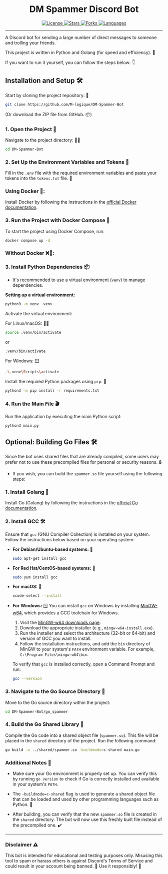 
<h1 align="center">DM Spammer Discord Bot</h1>

<p align="center">
  <a href="https://opensource.org/licenses/MIT">
    <img src="https://img.shields.io/github/license/M-logique/DM-Spammer-Bot" alt="License">
  </a>
  <a href="https://github.com/M-logique/DM-Spammer-Bot/stargazers">
    <img src="https://img.shields.io/github/stars/M-logique/DM-Spammer-Bot" alt="Stars">
  </a>
  <a href="https://github.com/M-logique/DM-Spammer-Bot/network/members">
    <img src="https://img.shields.io/github/forks/M-logique/DM-Spammer-Bot" alt="Forks">
  </a>
  <a href="https://github.com/M-logique/DM-Spammer-Bot">
    <img src="https://img.shields.io/github/languages/top/M-logique/DM-Spammer-Bot" alt="Languages">
  </a>
</p>

---

A Discord bot for sending a large number of direct messages to someone and trolling your friends. 

This project is written in Python and Golang (for speed and efficiency). 🚀

If you want to run it yourself, you can follow the steps below: 👇

## Installation and Setup 🛠️

Start by cloning the project repository: 📂
```bash
git clone https://github.com/M-logique/DM-Spammer-Bot
```
(Or download the ZIP file from GitHub. 📦)

### 1. Open the Project 📁

Navigate to the project directory: 🏃‍♂️
```bash
cd DM-Spammer-Bot
```

### 2. Set Up the Environment Variables and Tokens 🔑

Fill in the `.env` file with the required environment variables and paste your tokens into the `tokens.txt` file. 📝

### Using Docker 🐳:

Install Docker by following the instructions in the [official Docker documentation](https://docs.docker.com/engine/install/).

### 3. Run the Project with Docker Compose 🚀

To start the project using Docker Compose, run:
```bash
docker compose up -d
```

### Without Docker ❌🐳:

### 3. Install Python Dependencies 📦

- It's recommended to use a virtual environment (`venv`) to manage dependencies.

**Setting up a virtual environment:**
```bash
python3 -m venv .venv
```

Activate the virtual environment:

For Linux/macOS: 🐧🍏
```bash
source .venv/bin/activate
```
or
```bash
.venv/bin/activate
```

For Windows: 🪟
```bash
.\.venv\Scripts\activate
```

Install the required Python packages using `pip`: 🧰

```bash
python3 -m pip install -r requirements.txt
```

### 4. Run the Main File 🎬

Run the application by executing the main Python script:
```bash
python3 main.py
```

## Optional: Building Go Files 🛠️

Since the bot uses shared files that are already compiled, some users may prefer not to use these precompiled files for personal or security reasons. 🔒

- If you wish, you can build the `spammer.so` file yourself using the following steps:

### 1. Install Golang 🦫

Install Go (Golang) by following the instructions in the [official Go documentation](https://go.dev/doc/install).

### 2. Install GCC 🛠️

Ensure that `gcc` (GNU Compiler Collection) is installed on your system. Follow the instructions below based on your operating system:

- **For Debian/Ubuntu-based systems:** 🐧
  ```bash
  sudo apt-get install gcc
  ```

- **For Red Hat/CentOS-based systems:** 🐧
  ```bash
  sudo yum install gcc
  ```

- **For macOS:** 🍏
  ```bash
  xcode-select --install
  ```

- **For Windows:** 🪟
  You can install `gcc` on Windows by installing [MinGW-w64](http://mingw-w64.org/), which provides a GCC toolchain for Windows.

  1. Visit the [MinGW-w64 downloads page](https://sourceforge.net/projects/mingw-w64/files/).
  2. Download the appropriate installer (e.g., `mingw-w64-install.exe`).
  3. Run the installer and select the architecture (32-bit or 64-bit) and version of GCC you want to install.
  4. Follow the installation instructions, and add the `bin` directory of MinGW to your system's `PATH` environment variable. For example, `C:\Program Files\mingw-w64\bin`.

  To verify that `gcc` is installed correctly, open a Command Prompt and run:
  ```bash
  gcc --version
  ```

### 3. Navigate to the Go Source Directory 📂

Move to the Go source directory within the project:

```bash
cd DM-Spammer-Bot/go_spammer
```

### 4. Build the Go Shared Library 🔧

Compile the Go code into a shared object file (`spammer.so`). This file will be placed in the `shared` directory of the project. Run the following command:

```bash
go build -o ../shared/spammer.so -buildmode=c-shared main.go
```

### Additional Notes 📝

- Make sure your Go environment is properly set up. You can verify this by running `go version` to check if Go is correctly installed and available in your system's `PATH`.

- The `-buildmode=c-shared` flag is used to generate a shared object file that can be loaded and used by other programming languages such as Python. 🐍

- After building, you can verify that the new `spammer.so` file is created in the `shared` directory. The bot will now use this freshly built file instead of the precompiled one. ✔️

---

### Disclaimer ⚠️

This bot is intended for educational and testing purposes only. Misusing this tool to spam or harass others is against Discord's Terms of Service and could result in your account being banned. 🚫 Use it responsibly! 🙏

